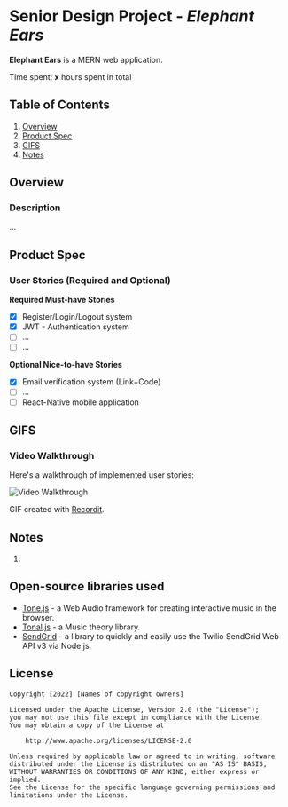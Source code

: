 # Senior Design Project - *Elephant Ears*

**Elephant Ears** is a MERN web application.

Time spent: **x** hours spent in total

## Table of Contents
1. [Overview](#Overview)
1. [Product Spec](#Product-Spec)
1. [GIFS](#GIFS)
1. [Notes](#Notes)
## Overview
### Description
...

## Product Spec
### User Stories (Required and Optional)

**Required Must-have Stories**

- [x] Register/Login/Logout system 
- [x] JWT - Authentication system
- [ ] ...
- [ ] ...

**Optional Nice-to-have Stories**

- [x] Email verification system (Link+Code)
- [ ] ...
- [ ] React-Native mobile application

## GIFS
### Video Walkthrough

Here's a walkthrough of implemented user stories:

<img src='...' title='Video Walkthrough' width='' alt='Video Walkthrough' />

GIF created with [Recordit](https://recordit.co/).

## Notes

1. 

## Open-source libraries used

- [Tone.js](https://tonejs.github.io/) - a Web Audio framework for creating interactive music in the browser.
- [Tonal.js](https://github.com/tonaljs/tonal) - a Music theory library.
- [SendGrid](https://github.com/sendgrid/sendgrid-nodejs) - a library to quickly and easily use the Twilio SendGrid Web API v3 via Node.js.

## License

    Copyright [2022] [Names of copyright owners]

    Licensed under the Apache License, Version 2.0 (the "License");
    you may not use this file except in compliance with the License.
    You may obtain a copy of the License at

        http://www.apache.org/licenses/LICENSE-2.0

    Unless required by applicable law or agreed to in writing, software
    distributed under the License is distributed on an "AS IS" BASIS,
    WITHOUT WARRANTIES OR CONDITIONS OF ANY KIND, either express or implied.
    See the License for the specific language governing permissions and
    limitations under the License.
